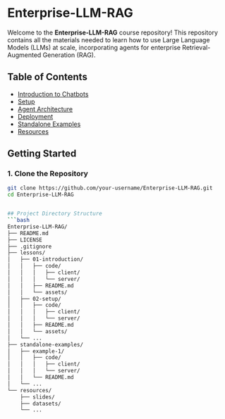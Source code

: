 # Enterprise-LLM-RAG

Welcome to the **Enterprise-LLM-RAG** course repository! This repository contains all the materials needed to learn how to use Large Language Models (LLMs) at scale, incorporating agents for enterprise Retrieval-Augmented Generation (RAG).

## Table of Contents

- [Introduction to Chatbots](lessons/01-chatbot/README.md)
- [Setup](lessons/02-setup/README.md)
- [Agent Architecture](lessons/03-agent-architecture/README.md)
- [Deployment](lessons/04-deployment/README.md)
- [Standalone Examples](standalone-examples/README.md)
- [Resources](resources/README.md)

## Getting Started

### 1. Clone the Repository

```bash
git clone https://github.com/your-username/Enterprise-LLM-RAG.git
cd Enterprise-LLM-RAG


## Project Directory Structure
```bash
Enterprise-LLM-RAG/
├── README.md
├── LICENSE
├── .gitignore
├── lessons/
│   ├── 01-introduction/
│   │   ├── code/
│   │   │   ├── client/
│   │   │   └── server/
│   │   ├── README.md
│   │   └── assets/
│   ├── 02-setup/
│   │   ├── code/
│   │   │   ├── client/
│   │   │   └── server/
│   │   ├── README.md
│   │   └── assets/
│   └── ...
├── standalone-examples/
│   ├── example-1/
│   │   ├── code/
│   │   │   ├── client/
│   │   │   └── server/
│   │   └── README.md
│   └── ...
└── resources/
    ├── slides/
    ├── datasets/
    └── ...
```

